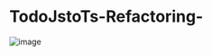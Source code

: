 # TodoJstoTs-Refactoring-
![image](https://user-images.githubusercontent.com/79041670/208124018-49078476-7a32-4d2d-b7d3-5ef31ea80f13.png)
